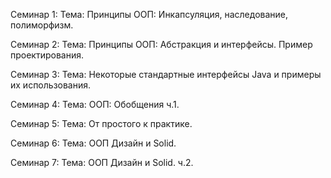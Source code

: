 Семинар 1:
Тема: Принципы ООП: Инкапсуляция, наследование, полиморфизм.

Семинар 2:
Тема: Принципы ООП: Абстракция и интерфейсы. Пример проектирования.

Семинар 3:
Тема: Некоторые стандартные интерфейсы Java и примеры их использования.

Семинар 4:
Тема: ООП: Обобщения ч.1.

Семинар 5:
Тема: От простого к практике.

Семинар 6:
Тема: ООП Дизайн и Solid.

Семинар 7:
Тема: ООП Дизайн и Solid. ч.2.
